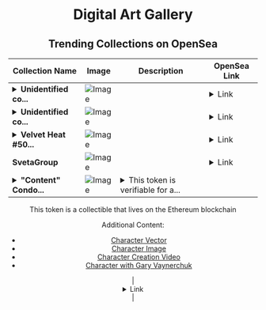 <div align="center">

# Digital Art Gallery

## Trending Collections on OpenSea

| Collection Name                       | Image                                                                                     | Description                       | OpenSea Link                                                                                          |
|---------------------------------------|-------------------------------------------------------------------------------------------|-----------------------------------|--------------------------------------------------------------------------------------------------------|
| **<details><summary>Unidentified co...</summary>Unidentified contract a718a2c1-651b-40a2-9642-bdfacba90703</details>** | ![Image](https://i.seadn.io/s/raw/files/8af52942ec11eeeaf954fb7a9bf7aa0e.png?w=500&auto=format?w=200&auto=format) |  | <details><summary>Link</summary>[Unidentified contract a718a2c1-651b-40a2-9642-bdfacba90703](https://opensea.io/collection/unidentified-contract-a718a2c1-651b-40a2-9642-bdfa)</details> |
| **<details><summary>Unidentified co...</summary>Unidentified contract 25e65fd5-844b-45cd-a4ab-5d63593c2610</details>** | ![Image](https://i.seadn.io/s/raw/files/8af52942ec11eeeaf954fb7a9bf7aa0e.png?w=500&auto=format?w=200&auto=format) |  | <details><summary>Link</summary>[Unidentified contract 25e65fd5-844b-45cd-a4ab-5d63593c2610](https://opensea.io/collection/unidentified-contract-25e65fd5-844b-45cd-a4ab-5d63)</details> |
| **<details><summary>Velvet Heat #50...</summary>Velvet Heat #5060</details>** | ![Image](https://i.seadn.io/s/raw/files/973d3bfea710ef4dd2e3d2912190551c.png?w=500&auto=format?w=200&auto=format) |  | <details><summary>Link</summary>[Velvet Heat #5060](https://opensea.io/collection/velvet-heat-5060)</details> |
| **SvetaGroup** | ![Image](https://i.seadn.io/s/raw/files/e29b9d2768789189d1563867796c85cc.png?w=500&auto=format?w=200&auto=format) |  | <details><summary>Link</summary>[SvetaGroup](https://opensea.io/collection/svetagroup)</details> |
| **<details><summary>"Content" Condo...</summary>"Content" Condor</details>** | ![Image](https://i.seadn.io/s/raw/files/f0d1f55757a45f6a139fd3a315459b7d.jpg?w=500&auto=format?w=200&auto=format) | <details><summary>This token is verifiable for a...</summary>This token is verifiable for admission to VeeCon 2023, 2024

This token is a collectible that lives on the Ethereum blockchain

Additional Content:

- [Character Vector](https://cdn.veefriends.com/f6pXbdBrDkgJjmSV-_XTrDCsS97-QXp2H6Yu0fLSCB0/3164.svg)
- [Character Image](https://cdn.veefriends.com/f6pXbdBrDkgJjmSV-_XTrDCsS97-QXp2H6Yu0fLSCB0/4003.png) 
- [Character Creation Video](https://cdn.veefriends.com/f6pXbdBrDkgJjmSV-_XTrDCsS97-QXp2H6Yu0fLSCB0/849.mp4)
- [Character with Gary Vaynerchuk](https://cdn.veefriends.com/f6pXbdBrDkgJjmSV-_XTrDCsS97-QXp2H6Yu0fLSCB0/833.jpg) 
</details> | <details><summary>Link</summary>["Content" Condor](https://opensea.io/collection/content-condor-13459)</details> |

</div>